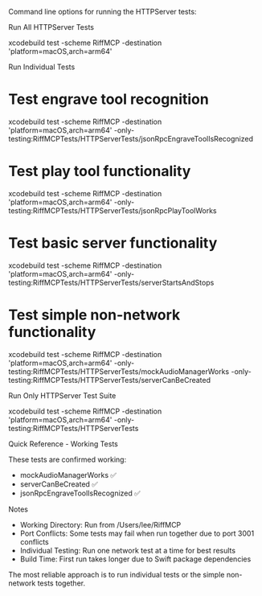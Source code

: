 

Command line options for running the HTTPServer tests:

  Run All HTTPServer Tests

  xcodebuild test -scheme RiffMCP -destination 'platform=macOS,arch=arm64'

  Run Individual Tests

  # Test engrave tool recognition
  xcodebuild test -scheme RiffMCP -destination 'platform=macOS,arch=arm64'
  -only-testing:RiffMCPTests/HTTPServerTests/jsonRpcEngraveToolIsRecognized

  # Test play tool functionality  
  xcodebuild test -scheme RiffMCP -destination 'platform=macOS,arch=arm64'
  -only-testing:RiffMCPTests/HTTPServerTests/jsonRpcPlayToolWorks

  # Test basic server functionality
  xcodebuild test -scheme RiffMCP -destination 'platform=macOS,arch=arm64'
  -only-testing:RiffMCPTests/HTTPServerTests/serverStartsAndStops

  # Test simple non-network functionality
  xcodebuild test -scheme RiffMCP -destination 'platform=macOS,arch=arm64'
  -only-testing:RiffMCPTests/HTTPServerTests/mockAudioManagerWorks
  -only-testing:RiffMCPTests/HTTPServerTests/serverCanBeCreated

  Run Only HTTPServer Test Suite

  xcodebuild test -scheme RiffMCP -destination 'platform=macOS,arch=arm64'
  -only-testing:RiffMCPTests/HTTPServerTests

  Quick Reference - Working Tests

  These tests are confirmed working:
  - mockAudioManagerWorks ✅
  - serverCanBeCreated ✅
  - jsonRpcEngraveToolIsRecognized ✅

  Notes

  - Working Directory: Run from /Users/lee/RiffMCP
  - Port Conflicts: Some tests may fail when run together due to port 3001
  conflicts
  - Individual Testing: Run one network test at a time for best results
  - Build Time: First run takes longer due to Swift package dependencies

  The most reliable approach is to run individual tests or the simple
  non-network tests together.